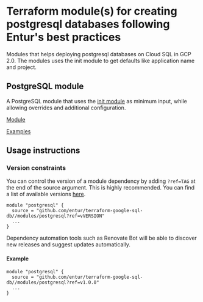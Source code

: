 # Terraform module(s) for creating postgresql databases following Entur's best practices

Modules that helps deploying postgresql databases on Cloud SQL in GCP 2.0. The modules uses the init module to get defaults like application name and project.

## PostgreSQL module

A PostgreSQL module that uses the [init module](https://github.com/entur/terraform-google-init) as minimum input, while allowing overrides and additional configuration.

[Module](modules/postgresql)

[Examples](examples)

## Usage instructions

### Version constraints
You can control the version of a module dependency by adding `?ref=TAG` at the end of the source argument. This is highly recommended. You can find a list of available versions [here](releases).

```
module "postgresql" {
  source = "github.com/entur/terraform-google-sql-db//modules/postgresql?ref=vVERSION"
  ...
}
```

Dependency automation tools such as Renovate Bot will be able to discover new releases and suggest updates automatically.

#### Example

```
module "postgresql" {
  source = "github.com/entur/terraform-google-sql-db//modules/postgresql?ref=v1.0.0"
  ...
}
```